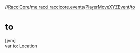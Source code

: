 //[RacciCore](../../../index.md)/[me.racci.raccicore.events](../index.md)/[PlayerMoveXYZEvent](index.md)/[to](to.md)

# to

[jvm]\
var [to](to.md): Location
